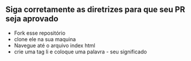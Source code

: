 ## Siga corretamente as diretrizes para que seu PR seja aprovado

- Fork esse repositório
- clone ele na sua maquina
- Navegue até o arquivo index html
- crie uma tag li e coloque uma palavra - seu significado